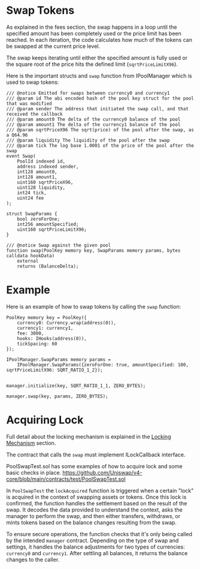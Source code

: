 # Swap Tokens
As explained in the fees section, the swap happens in a loop until the specified amount has been completely 
used or the price limit has been reached. In each iteration, the code calculates how much of the tokens can 
be swapped at the current price level.

The swap keeps iterating until either the specified amount is fully used or the square root of
the price hits the defined limit (`sqrtPriceLimitX96`).

Here is the important structs and `swap` function from IPoolManager which is used to swap tokens:

```solidity
/// @notice Emitted for swaps between currency0 and currency1
/// @param id The abi encoded hash of the pool key struct for the pool that was modified
/// @param sender The address that initiated the swap call, and that received the callback
/// @param amount0 The delta of the currency0 balance of the pool
/// @param amount1 The delta of the currency1 balance of the pool
/// @param sqrtPriceX96 The sqrt(price) of the pool after the swap, as a Q64.96
/// @param liquidity The liquidity of the pool after the swap
/// @param tick The log base 1.0001 of the price of the pool after the swap
event Swap(
    PoolId indexed id,
    address indexed sender,
    int128 amount0,
    int128 amount1,
    uint160 sqrtPriceX96,
    uint128 liquidity,
    int24 tick,
    uint24 fee
);

struct SwapParams {
    bool zeroForOne;
    int256 amountSpecified;
    uint160 sqrtPriceLimitX96;
}

/// @notice Swap against the given pool
function swap(PoolKey memory key, SwapParams memory params, bytes calldata hookData)
    external
    returns (BalanceDelta);
```

# Example
Here is an example of how to swap tokens by calling the `swap` function:
```solidity
PoolKey memory key = PoolKey({
    currency0: Currency.wrap(address(0)),
    currency1: currency1,
    fee: 3000,
    hooks: IHooks(address(0)),
    tickSpacing: 60
});

IPoolManager.SwapParams memory params =
    IPoolManager.SwapParams({zeroForOne: true, amountSpecified: 100, sqrtPriceLimitX96: SQRT_RATIO_1_2});


manager.initialize(key, SQRT_RATIO_1_1, ZERO_BYTES);

manager.swap(key, params, ZERO_BYTES);
```

# Acquiring Lock
Full detail about the locking mechanism is explained in the [Locking Mechanism](/03_Locking_Mechanism/README.md) section.

The contract that calls the `swap` must implement ILockCallback interface.

PoolSwapTest.sol has some examples of how to acquire lock and some basic checks in place.
https://github.com/Uniswap/v4-core/blob/main/contracts/test/PoolSwapTest.sol

In `PoolSwapTest` the `lockAcquired` function is triggered when a certain "lock" is acquired in the 
context of swapping assets or tokens. Once this lock is confirmed, the function handles 
the settlement based on the result of the swap. It decodes the data provided to understand the context, asks 
the manager to perform the swap, and then either 
transfers, withdraws, or mints tokens based on the balance changes resulting from the swap.

To ensure secure operations, the function checks that it's only being called by the intended `manager` contract. 
Depending on the type of swap and settings, it handles the balance adjustments for two types of currencies: 
`currency0` and `currency1`. After settling all balances, it returns the balance changes to the caller.
